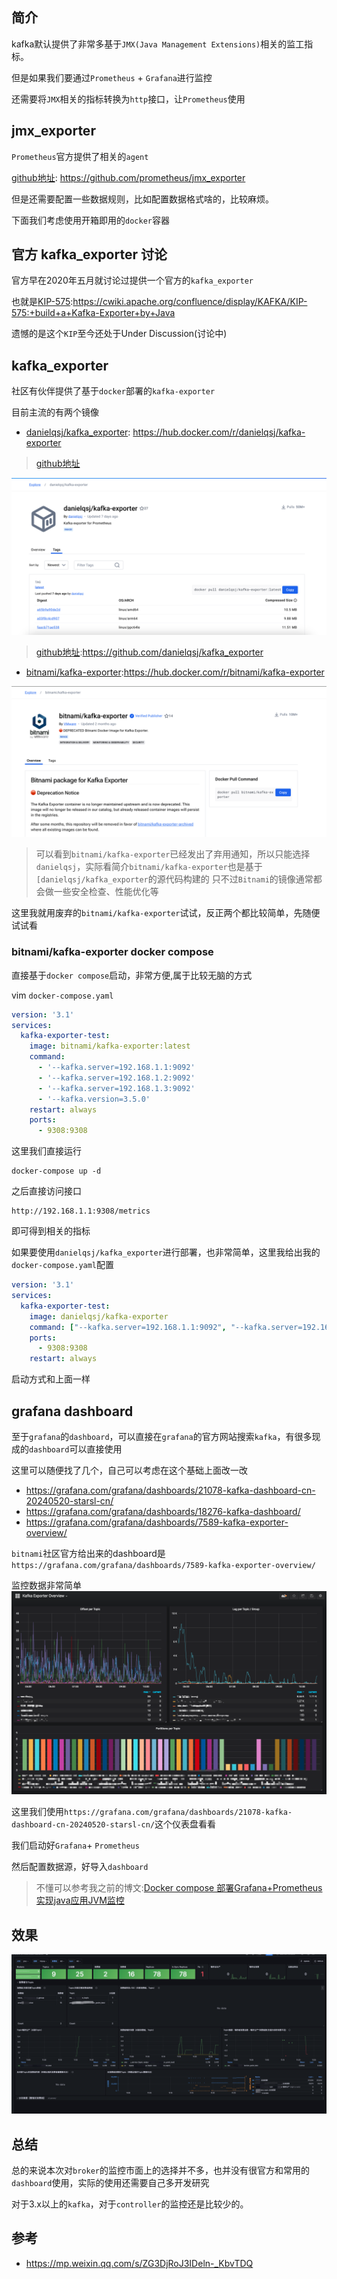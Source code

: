 ## 简介

kafka默认提供了非常多基于`JMX(Java Management Extensions)`相关的监工指标。

但是如果我们要通过`Prometheus` + `Grafana`进行监控

还需要将`JMX`相关的指标转换为`http`接口，让`Prometheus`使用

## jmx_exporter

`Prometheus`官方提供了相关的`agent`

[github地址](https://github.com/prometheus/jmx_exporter): https://github.com/prometheus/jmx_exporter

但是还需要配置一些数据规则，比如配置数据格式啥的，比较麻烦。

下面我们考虑使用开箱即用的`docker`容器

## 官方 kafka_exporter 讨论
官方早在2020年五月就讨论过提供一个官方的`kafka_exporter`

也就是[KIP-575](https://cwiki.apache.org/confluence/display/KAFKA/KIP-575:+build+a+Kafka-Exporter+by+Java):https://cwiki.apache.org/confluence/display/KAFKA/KIP-575:+build+a+Kafka-Exporter+by+Java

遗憾的是这个`KIP`至今还处于Under Discussion(讨论中)

## kafka_exporter

社区有伙伴提供了基于`docker`部署的`kafka-exporter`

目前主流的有两个镜像
- [danielqsj/kafka_exporter](https://hub.docker.com/r/danielqsj/kafka-exporter): https://hub.docker.com/r/danielqsj/kafka-exporter
> [github地址](https://github.com/danielqsj/kafka_exporter)

![danielqsj-kafka-exporter.png](../images/danielqsj-kafka-exporter.png)

> [github地址](https://github.com/danielqsj/kafka_exporter):https://github.com/danielqsj/kafka_exporter

- [bitnami/kafka-exporter](https://hub.docker.com/r/bitnami/kafka-exporter):https://hub.docker.com/r/bitnami/kafka-exporter

![bitnami-kafka-exporter.png](../images/bitnami-kafka-exporter.png)

> 可以看到`bitnami/kafka-exporter`已经发出了弃用通知，所以只能选择`danielqsj`，实际看简介`bitnami/kafka-exporter`也是基于`[danielqsj/kafka_exporter`的源代码构建的
> 只不过`Bitnami`的镜像通常都会做一些安全检查、性能优化等


这里我就用废弃的`bitnami/kafka-exporter`试试，反正两个都比较简单，先随便试试看



### bitnami/kafka-exporter docker compose

直接基于`docker compose`启动，非常方便,属于比较无脑的方式

vim `docker-compose.yaml`

```yaml
version: '3.1'
services:
  kafka-exporter-test:
    image: bitnami/kafka-exporter:latest
    command:
      - '--kafka.server=192.168.1.1:9092'
      - '--kafka.server=192.168.1.2:9092'
      - '--kafka.server=192.168.1.3:9092'
      - '--kafka.version=3.5.0'
    restart: always
    ports:
      - 9308:9308
```

这里我们直接运行
```shell
docker-compose up -d
```

之后直接访问接口
```shell
http://192.168.1.1:9308/metrics
```

即可得到相关的指标

如果要使用`danielqsj/kafka_exporter`进行部署，也非常简单，这里我给出我的`docker-compose.yaml`配置
```yaml
version: '3.1'
services:
  kafka-exporter-test:
    image: danielqsj/kafka-exporter 
    command: ["--kafka.server=192.168.1.1:9092", "--kafka.server=192.168.1.2:9092", "--kafka.server=192.168.1.3:9092"]
    ports:
      - 9308:9308
    restart: always
```
启动方式和上面一样

## grafana dashboard

至于`grafana`的`dashboard`，可以直接在`grafana`的官方网站搜索`kafka`，有很多现成的`dashboard`可以直接使用

这里可以随便找了几个，自己可以考虑在这个基础上面改一改
- https://grafana.com/grafana/dashboards/21078-kafka-dashboard-cn-20240520-starsl-cn/
- https://grafana.com/grafana/dashboards/18276-kafka-dashboard/
- https://grafana.com/grafana/dashboards/7589-kafka-exporter-overview/

`bitnami`社区官方给出来的dashboard是`https://grafana.com/grafana/dashboards/7589-kafka-exporter-overview/`

监控数据非常简单
![grafana-dashboard-7589-kafka.png](../images/grafana-dashboard-7589-kafka.png)


这里我们使用`https://grafana.com/grafana/dashboards/21078-kafka-dashboard-cn-20240520-starsl-cn/`这个仪表盘看看

我们启动好`Grafana`+ `Prometheus`

然后配置数据源，好导入`dashboard`

> 不懂可以参考我之前的博文:[Docker compose 部署Grafana+Prometheus实现java应用JVM监控](https://weihubeats.blog.csdn.net/article/details/139432417)

## 效果

![grafana-dashboard-21078-kafka.png](../images/grafana-dashboard-21078-kafka.png)

## 总结

总的来说本次对`broker`的监控市面上的选择并不多，也并没有很官方和常用的`dashboard`使用，实际的使用还需要自己多开发研究

对于3.x以上的`kafka`，对于`controller`的监控还是比较少的。

## 参考
- https://mp.weixin.qq.com/s/ZG3DjRoJ3IDeln-_KbvTDQ